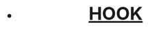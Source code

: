 <html lang="uk">
<head>
    <meta charset="UTF-8">
    <meta name="viewport" content="width=device-width, initial-scale=1.0">
    <link rel="stylesheet" href="style.css">
   
</head>
<body>
    <header>
        <h1> <nav>
            <ul>
                <li><a href="global.html"> <h1>HOOK</h1> </a></li>

   

        
